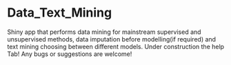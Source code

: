 # Data_Text_Mining
Shiny app that performs data mining for mainstream supervised and unsupervised methods, data imputation before modelling(if required) and text mining choosing between different models.
Under construction the help Tab! Any bugs or suggestions are welcome!
